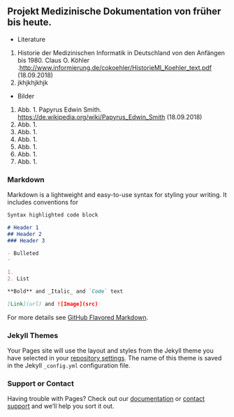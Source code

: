 ## Projekt Medizinische Dokumentation von früher bis heute.

- Literature
1.  Historie der Medizinischen Informatik in Deutschland von den Anfängen bis 1980. Claus O. Köhler .http://www.informierung.de/cokoehler/HistorieMI_Koehler_text.pdf (18.09.2018) 
2. jkhjkhjkhjk

- Bilder
1. Abb. 1. Papyrus Edwin Smith. https://de.wikipedia.org/wiki/Papyrus_Edwin_Smith (18.09.2018)
2. Abb. 1. 
3. Abb. 1. 
4. Abb. 1. 
5. Abb. 1. 
6. Abb. 1. 
7. Abb. 1. 

### Markdown

Markdown is a lightweight and easy-to-use syntax for styling your writing. It includes conventions for

```markdown
Syntax highlighted code block

# Header 1
## Header 2
### Header 3

- Bulleted
- 

1. 
2. List

**Bold** and _Italic_ and `Code` text

[Link](url) and ![Image](src)
```

For more details see [GitHub Flavored Markdown](https://guides.github.com/features/mastering-markdown/).

### Jekyll Themes

Your Pages site will use the layout and styles from the Jekyll theme you have selected in your [repository settings](https://github.com/kukushkova/Krankenhausinformationssystem-KIS-/settings). The name of this theme is saved in the Jekyll `_config.yml` configuration file.

### Support or Contact 

Having trouble with Pages? Check out our [documentation](https://help.github.com/categories/github-pages-basics/) or [contact support](https://github.com/contact) and we’ll help you sort it out.
